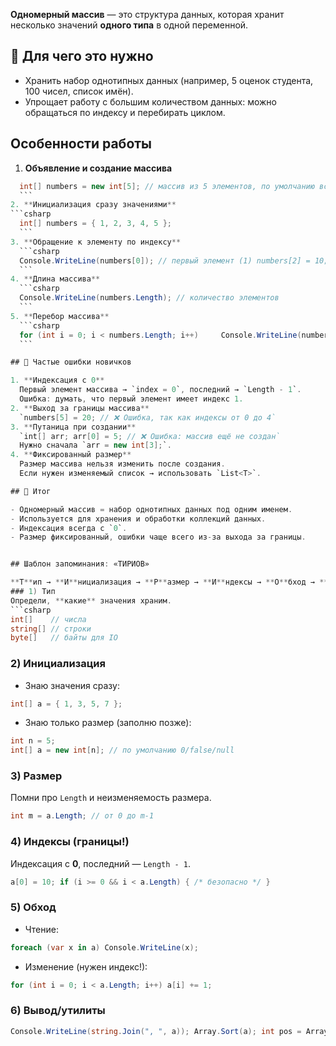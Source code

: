 **Одномерный массив** — это структура данных, которая хранит несколько значений **одного типа** в одной переменной.

## 🔹 Для чего это нужно

- Хранить набор однотипных данных (например, 5 оценок студента, 100 чисел, список имён).
- Упрощает работу с большим количеством данных: можно обращаться по индексу и перебирать циклом.

## Особенности работы

1. **Объявление и создание массива**
  ```csharp
    int[] numbers = new int[5]; // массив из 5 элементов, по умолчанию все = 0
    ```
2. **Инициализация сразу значениями**
  ```csharp
    int[] numbers = { 1, 2, 3, 4, 5 };
    ```
3. **Обращение к элементу по индексу**
    ```csharp
    Console.WriteLine(numbers[0]); // первый элемент (1) numbers[2] = 10;              // изменить третий элемент
    ```
4. **Длина массива**
    ```csharp
    Console.WriteLine(numbers.Length); // количество элементов
    ```
5. **Перебор массива**
    ```csharp
    for (int i = 0; i < numbers.Length; i++)     Console.WriteLine(numbers[i]);
    ```

## 🔹 Частые ошибки новичков

1. **Индексация с 0**  
    Первый элемент массива → `index = 0`, последний → `Length - 1`.  
    Ошибка: думать, что первый элемент имеет индекс 1.
2. **Выход за границы массива**
    `numbers[5] = 20; // ❌ Ошибка, так как индексы от 0 до 4`
3. **Путаница при создании**
    `int[] arr; arr[0] = 5; // ❌ Ошибка: массив ещё не создан`
    Нужно сначала `arr = new int[3];`.
4. **Фиксированный размер**  
    Размер массива нельзя изменить после создания.  
    Если нужен изменяемый список → использовать `List<T>`.

## 📝 Итог

- Одномерный массив = набор однотипных данных под одним именем.
- Используется для хранения и обработки коллекций данных.
- Индексация всегда с `0`.
- Размер фиксированный, ошибки чаще всего из-за выхода за границы.


## Шаблон запоминания: «ТИРИОВ»

**Т**ип → **И**нициализация → **Р**азмер → **И**ндексы → **О**бход → **В**ывод
### 1) Тип
Определи, **какие** значения храним.
```csharp
int[]    // числа
string[] // строки
byte[]   // байты для IO
```

### 2) Инициализация
- Знаю значения сразу:
```csharp
int[] a = { 1, 3, 5, 7 };
```

- Знаю только размер (заполню позже):
```csharp
int n = 5;
int[] a = new int[n]; // по умолчанию 0/false/null
```

### 3) Размер
Помни про `Length` и неизменяемость размера.
```csharp
int m = a.Length; // от 0 до m-1
```

### 4) Индексы (границы!)
Индексация с **0**, последний — `Length - 1`.
```csharp
a[0] = 10; if (i >= 0 && i < a.Length) { /* безопасно */ }
```

### 5) Обход

- Чтение:
```csharp
foreach (var x in a) Console.WriteLine(x);
```

- Изменение (нужен индекс!):
```csharp
for (int i = 0; i < a.Length; i++) a[i] += 1;
```

### 6) Вывод/утилиты

```csharp
Console.WriteLine(string.Join(", ", a)); Array.Sort(a); int pos = Array.IndexOf(a, 7); Array.Fill(a, 0);
```